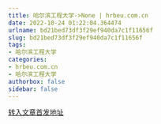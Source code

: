 ```yaml
---
title: 哈尔滨工程大学->None | hrbeu.com.cn
date: 2022-10-24 01:22:04.364474
urlname: bd21bed73df3f29ef940da7c1f11656f
slug: bd21bed73df3f29ef940da7c1f11656f
tags: 
- 哈尔滨工程大学
categories:
- hrbeu.com.cn
- 哈尔滨工程大学
authorbox: false
sidebar: false
---
```





[转入文章首发地址](https://zmt-m.hljtv.com/news_details.html?from=wap&id=717447)